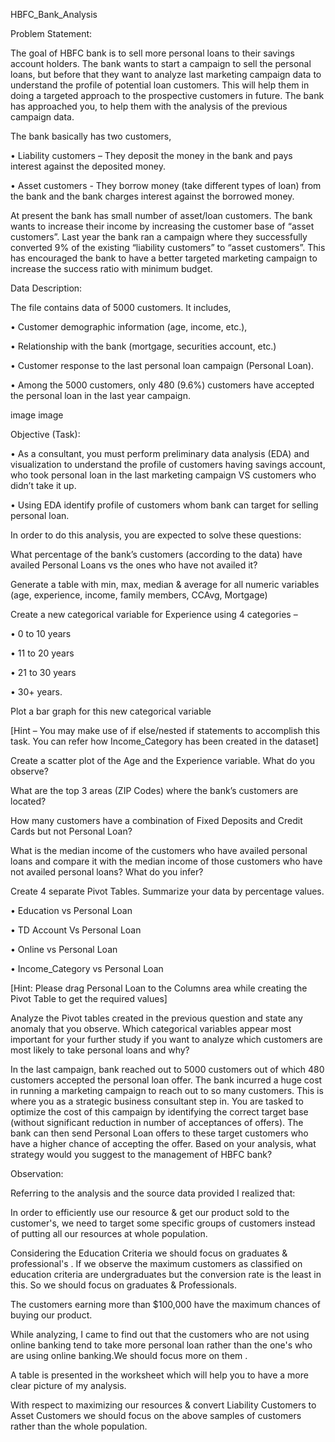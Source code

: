 HBFC_Bank_Analysis

Problem Statement:

The goal of HBFC bank is to sell more personal loans to their savings account holders. The bank wants to start a campaign to sell the personal loans, but before that they want to analyze last marketing campaign data to understand the profile of potential loan customers. This will help them in doing a targeted approach to the prospective customers in future. The bank has approached you, to help them with the analysis of the previous campaign data.

The bank basically has two customers,

• Liability customers – They deposit the money in the bank and pays interest against the deposited money.

• Asset customers - They borrow money (take different types of loan) from the bank and the bank charges interest against the borrowed money.

At present the bank has small number of asset/loan customers. The bank wants to increase their income by increasing the customer base of “asset customers”. Last year the bank ran a campaign where they successfully converted 9% of the existing “liability customers” to “asset customers”. This has encouraged the bank to have a better targeted marketing campaign to increase the success ratio with minimum budget.

Data Description:

The file contains data of 5000 customers. It includes,

• Customer demographic information (age, income, etc.),

• Relationship with the bank (mortgage, securities account, etc.)

• Customer response to the last personal loan campaign (Personal Loan).

• Among the 5000 customers, only 480 (9.6%) customers have accepted the personal loan in the last year campaign.

image image

Objective (Task):

• As a consultant, you must perform preliminary data analysis (EDA) and visualization to understand the profile of customers having savings account, who took personal loan in the last marketing campaign VS customers who didn’t take it up.

• Using EDA identify profile of customers whom bank can target for selling personal loan.

In order to do this analysis, you are expected to solve these questions:

What percentage of the bank’s customers (according to the data) have availed Personal Loans vs the ones who have not availed it?

Generate a table with min, max, median & average for all numeric variables (age, experience, income, family members, CCAvg, Mortgage)

Create a new categorical variable for Experience using 4 categories –

• 0 to 10 years

• 11 to 20 years

• 21 to 30 years

• 30+ years.

Plot a bar graph for this new categorical variable

[Hint – You may make use of if else/nested if statements to accomplish this task. You can refer how Income_Category has been created in the dataset]

Create a scatter plot of the Age and the Experience variable. What do you observe?

What are the top 3 areas (ZIP Codes) where the bank’s customers are located?

How many customers have a combination of Fixed Deposits and Credit Cards but not Personal Loan?

What is the median income of the customers who have availed personal loans and compare it with the median income of those customers who have not availed personal loans? What do you infer?

Create 4 separate Pivot Tables. Summarize your data by percentage values.

• Education vs Personal Loan

• TD Account Vs Personal Loan

• Online vs Personal Loan

• Income_Category vs Personal Loan

[Hint: Please drag Personal Loan to the Columns area while creating the Pivot Table to get the required values]

Analyze the Pivot tables created in the previous question and state any anomaly that you observe. Which categorical variables appear most important for your further study if you want to analyze which customers are most likely to take personal loans and why?

In the last campaign, bank reached out to 5000 customers out of which 480 customers accepted the personal loan offer. The bank incurred a huge cost in running a marketing campaign to reach out to so many customers. This is where you as a strategic business consultant step in. You are tasked to optimize the cost of this campaign by identifying the correct target base (without significant reduction in number of acceptances of offers). The bank can then send Personal Loan offers to these target customers who have a higher chance of accepting the offer. Based on your analysis, what strategy would you suggest to the management of HBFC bank?

Observation:

Referring to the analysis and the source data provided I realized that:

In order to efficiently use our resource & get our product sold to the customer's, we need to target some specific groups of customers instead of putting all our resources at whole population.

Considering the Education Criteria we should focus on graduates & professional's . If we observe the maximum customers as classified on education criteria are undergraduates but the conversion rate is the least in this. So we should focus on graduates & Professionals.

The customers earning more than $100,000 have the maximum chances of buying our product.

While analyzing, I came to find out that the customers who are not using online banking tend to take more personal loan rather than the one's who are using online banking.We should focus more on them .

A table is presented in the worksheet which will help you to have a more clear picture of my analysis.

With respect to maximizing our resources & convert Liability Customers to Asset Customers we should focus on the above samples of customers rather than the whole population.

